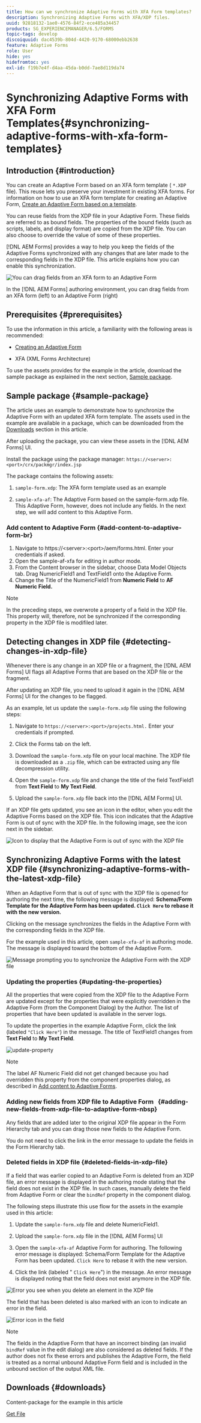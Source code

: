 ```yaml
---
title: How can we synchronize Adaptive Forms with XFA Form templates?
description: Synchronizing Adaptive Forms with XFA/XDP files.
uuid: 92818132-1ae0-4576-84f2-ece485a34457
products: SG_EXPERIENCEMANAGER/6.5/FORMS
topic-tags: develop
discoiquuid: dac4539b-804d-4420-9170-68000ebb2638
feature: Adaptive Forms
role: User
hide: yes
hidefromtoc: yes
exl-id: f19b7e4f-d4aa-45da-b0dd-7ae8d119da74
---
```

# Synchronizing Adaptive Forms with XFA Form Templates{#synchronizing-adaptive-forms-with-xfa-form-templates}

## Introduction {#introduction}

You can create an Adaptive Form based on an XFA form template ( `*.XDP` file). This reuse lets you preserve your investment in existing XFA forms. For information on how to use an XFA form template for creating an Adaptive Form, [Create an Adaptive Form based on a template](creating-adaptive-form.md).

You can reuse fields from the XDP file in your Adaptive Form. These fields are referred to as bound fields. The properties of the bound fields (such as scripts, labels, and display format) are copied from the XDP file. You can also choose to override the value of some of these properties.

[!DNL AEM Forms] provides a way to help you keep the fields of the Adaptive Forms synchronized with any changes that are later made to the corresponding fields in the XDP file. This article explains how you can enable this synchronization.

![You can drag fields from an XFA form to an Adaptive Form](assets/drag-drop-xfa.gif.gif)

In the [!DNL AEM Forms] authoring environment, you can drag fields from an XFA form (left) to an Adaptive Form (right)

## Prerequisites {#prerequisites}

To use the information in this article, a familiarity with the following areas is recommended:

* [Creating an Adaptive Form](creating-adaptive-form.md)

* XFA (XML Forms Architecture)

To use the assets provides for the example in the article, download the sample package as explained in the next section, [Sample package](synchronizing-adaptive-forms-xfa.md#p-sample-package-p).

## Sample package {#sample-package}

The article uses an example to demonstrate how to synchronize the Adaptive Form with an updated XFA form template. The assets used in the example are available in a package, which can be downloaded from the [Downloads](synchronizing-adaptive-forms-xfa.md#p-downloads-p) section in this article.

After uploading the package, you can view these assets in the [!DNL AEM Forms] UI.

Install the package using the package manager: `https://<server>:<port>/crx/packmgr/index.jsp`

The package contains the following assets:

1. `sample-form.xdp`: The XFA form template used as an example

1. `sample-xfa-af`: The Adaptive Form based on the sample-form.xdp file. This Adaptive Form, however, does not include any fields. In the next step, we will add content to this Adaptive Form.

### Add content to Adaptive Form {#add-content-to-adaptive-form-br}

1. Navigate to https://&lt;server&gt;:&lt;port&gt;/aem/forms.html. Enter your credentials if asked.
1. Open the sample-af-xfa for editing in author mode.
1. From the Content browser in the sidebar, choose Data Model Objects tab. Drag NumericField1 and TextField1 onto the Adaptive Form.
1. Change the Title of the NumericField1 from **Numeric Field** to **AF Numeric Field.**

>[!NOTE]
>
>In the preceding steps, we overwrote a property of a field in the XDP file. This property will, therefore, not be synchronized if the corresponding property in the XDP file is modifiled later.

## Detecting changes in XDP file {#detecting-changes-in-xdp-file}

Whenever there is any change in an XDP file or a fragment, the [!DNL AEM Forms] UI flags all Adaptive Forms that are based on the XDP file or the fragment.

After updating an XDP file, you need to upload it again in the [!DNL AEM Forms] UI for the changes to be flagged.

As an example, let us update the `sample-form.xdp` file using the following steps:

1. Navigate to `https://<server>:<port>/projects.html.` Enter your credentials if prompted.
1. Click the Forms tab on the left.
1. Download the `sample-form.xdp` file on your local machine. The XDP file is downloaded as a `.zip` file, which can be extracted using any file decompression utility.

1. Open the `sample-form.xdp` file and change the title of the field TextField1 from **Text Field** to **My Text Field**.

1. Upload the `sample-form.xdp` file back into the [!DNL AEM Forms] UI.

If an XDP file gets updated, you see an icon in the editor, when you edit the Adaptive Forms based on the XDP file. This icon indicates that the Adaptive Form is out of sync with the XDP file. In the following image, see the icon next in the sidebar.

![Icon to display that the Adaptive Form is out of sync with the XDP file](assets/sync-af-xfa.png)

## Synchronizing Adaptive Forms with the latest XDP file {#synchronizing-adaptive-forms-with-the-latest-xdp-file}

When an Adaptive Form that is out of sync with the XDP file is opened for authoring the next time, the following message is displayed: **Schema/Form Template for the Adaptive Form has been updated. `Click Here` to rebase it with the new version.**

Clicking on the message synchronizes the fields in the Adaptive Form with the corresponding fields in the XDP file.

For the example used in this article, open `sample-xfa-af` in authoring mode. The message is displayed toward the bottom of the Adaptive Form.

![Message prompting you to synchronize the Adaptive Form with the XDP file](assets/sync-af-xfa-1.png)

### Updating the properties {#updating-the-properties}

All the properties that were copied from the XDP file to the Adaptive Form are updated except for the properties that were explicitly overridden in the Adaptive Form (from the Component Dialog) by the Author. The list of properties that have been updated is available in the server logs.

To update the properties in the example Adaptive Form, click the link (labeled `"Click Here"`) in the message. The title of TextField1 changes from **Text Field** to **My Text Field**.

![update-property](assets/update-property.png)

>[!NOTE]
>
>The label AF Numeric Field did not get changed because you had overridden this property from the component properties dialog, as described in [Add content to Adaptive Forms](synchronizing-adaptive-forms-xfa.md#p-add-content-to-adaptive-form-br-p).

### Adding new fields from XDP file to Adaptive Form &nbsp; {#adding-new-fields-from-xdp-file-to-adaptive-form-nbsp}

Any fields that are added later to the original XDP file appear in the Form Hierarchy tab and you can drag those new fields to the Adaptive Form.

You do not need to click the link in the error message to update the fields in the Form Hierarchy tab.

### Deleted fields in XDP file {#deleted-fields-in-xdp-file}

If a field that was earlier copied to an Adaptive Form is deleted from an XDP file, an error message is displayed in the authoring mode stating that the field does not exist in the XDP file. In such cases, manually delete the field from Adaptive Form or clear the `bindRef` property in the component dialog.

The following steps illustrate this use flow for the assets in the example used in this article:

1. Update the `sample-form.xdp` file and delete NumericField1.
1. Upload the `sample-form.xdp` file in the [!DNL AEM Forms] UI
1. Open the `sample-xfa-af` Adaptive Form for authoring. The following error message is displayed: Schema/Form Template for the Adaptive Form has been updated. `Click Here` to rebase it with the new version.

1. Click the link (labeled " `Click Here`") in the message. An error message is displayed noting that the field does not exist anymore in the XDP file.

![Error you see when you delete an element in the XDP file](assets/no-element-xdp.png)

The field that has been deleted is also marked with an icon to indicate an error in the field.

![Error icon in the field](assets/error-field.png)

>[!NOTE]
>
>The fields in the Adaptive Form that have an incorrect binding (an invalid `bindRef` value in the edit dialog) are also considered as deleted fields. If the author does not fix these errors and publishes the Adaptive Form, the field is treated as a normal unbound Adaptive Form field and is included in the unbound section of the output XML file.

## Downloads {#downloads}

Content-package for the example in this article

[Get File](assets/sample-xfa-af-sync-1.0.zip)
